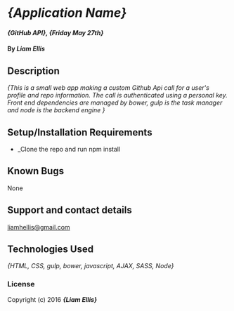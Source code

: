 # _{Application Name}_

#### _{GitHub API}, {Friday May 27th}_

#### By _**Liam Ellis**_

## Description

_{This is a small web app making a custom Github Api call for a user's profile and repo information. The call is authenticated using a personal key. Front end dependencies are managed by bower, gulp is the task manager and node is the backend engine }_

## Setup/Installation Requirements

* _Clone the repo and run npm install




## Known Bugs

None

## Support and contact details

liamhellis@gmail.com

## Technologies Used

_{HTML, CSS, gulp, bower, javascript, AJAX, SASS, Node}_

### License



Copyright (c) 2016 **_{Liam Ellis}_**